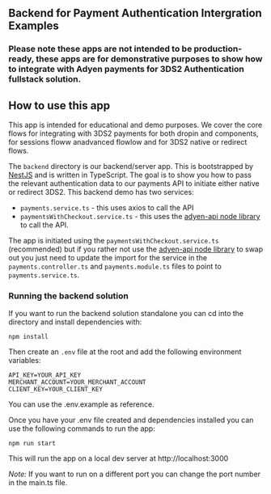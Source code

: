 ## Backend for Payment Authentication Intergration Examples

### Please note these apps are not intended to be production-ready, these apps are for demonstrative purposes to show how to integrate with Adyen payments for 3DS2 Authentication fullstack solution.

## How to use this app

This app is intended for educational and demo purposes. We cover the core flows for integrating with 3DS2 payments for both dropin and components, for sessions floww anadvanced flowlow and for 3DS2 native or redirect flows.

The `backend` directory is our backend/server app. This is bootstrapped by [NestJS](https://docs.nestjs.com/) and is written in TypeScript. The goal is to show you how to pass the relevant authentication data to our payments API to initiate either native or redirect 3DS2. This backend demo has two services:

- `payments.service.ts` - this uses axios to call the API
- `paymentsWithCheckout.service.ts` - this uses the [adyen-api node library](https://www.npmjs.com/package/@adyen/api-library) to call the API.

The app is initiated using the `paymentsWithCheckout.service.ts` (recommended) but if you rather not use the [adyen-api node library](https://www.npmjs.com/package/@adyen/api-library) to swap out you just need to update the import for the service in the `payments.controller.ts` and `payments.module.ts` files to point to `payments.service.ts`.

### Running the backend solution

If you want to run the backend solution standalone you can cd into the directory and install dependencies with:

`npm install`

Then create an `.env` file at the root and add the following environment variables:

```
API_KEY=YOUR_API_KEY
MERCHANT_ACCOUNT=YOUR_MERCHANT_ACCOUNT
CLIENT_KEY=YOUR_CLIENT_KEY
```

You can use the .env.example as reference.

Once you have your .env file created and dependencies installed you can use the following commands to run the app:

`npm run start`

This will run the app on a local dev server at http://localhost:3000

_Note:_ If you want to run on a different port you can change the port number in the main.ts file.
